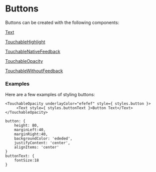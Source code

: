 # Buttons

Buttons can be created with the following components:

[Text](https://facebook.github.io/react-native/docs/text.html#content)

[TouchableHighlight](https://facebook.github.io/react-native/docs/touchablehighlight.html#content)

[TouchableNativeFeedback](https://facebook.github.io/react-native/docs/touchablenativefeedback.html#content)

[TouchableOpacity](https://facebook.github.io/react-native/docs/touchableopacity.html#content)

[TouchableWithoutFeedback](https://facebook.github.io/react-native/docs/touchablewithoutfeedback.html#content)

### Examples

Here are a few examples of styling buttons:

```
<TouchableOpacity underlayColor="efefef" style={ styles.button }>
	 <Text style={ styles.buttonText }>Button Text</Text>
</TouchableOpacity>

button: {
	height: 80,
	marginLeft:40, 
	marginRight:40,
	backgroundColor: 'ededed', 
	justifyContent: 'center',
	alignItems: 'center'
}
buttonText: {
	fontSize:18
}
```